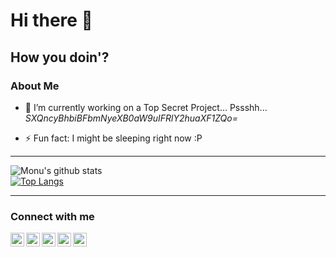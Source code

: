 # Hi there 👋

## How you doin'?

<!--
**monuk7735/monuk7735** is a ✨ _special_ ✨ repository because its `README.md` (this file) appears on your GitHub profile.

Here are some ideas to get you started:
-->
### About Me
- 🔭 I’m currently working on a Top Secret Project... Pssshh... *SXQncyBhbiBFbmNyeXB0aW9uIFRlY2huaXF1ZQo=*
<!-- - 🌱 I’m currently learning Flutter -->
<!-- - 👯 I’m looking to collaborate on ... -->
<!-- - 🤔 I’m looking for help with ... -->
<!-- - 💬 Ask me about something in Android >_< -->
<!-- - 📫 How to reach me: ... -->
<!-- - 😄 Pronouns: ... -->
- ⚡ Fun fact: I might be sleeping right now :P

---

![Monu's github stats](https://github-readme-stats.vercel.app/api?username=monuk7735&show_icons=true&theme=dracula&count_private=true)
<br>
[![Top Langs](https://github-readme-stats.vercel.app/api/top-langs/?username=monuk7735&layout=compact)](https://github.com/monuk7735/)

---

### Connect with me

[<img style="on" align="left" alt="monuk7735 on Twitter" width="22px" src="https://cdn.jsdelivr.net/npm/simple-icons@v3/icons/facebook.svg" />][facebook]

[<img align="left" alt="monuk7735 on Twitter" width="22px" src="https://cdn.jsdelivr.net/npm/simple-icons@v3/icons/twitter.svg" />][twitter]

[<img align="left" alt="monuk7735 on Instagram" width="22px" src="https://cdn.jsdelivr.net/npm/simple-icons@v3/icons/instagram.svg" />][instagram]

[<img align="left" alt="monuk7735 on LinkedIn" width="22px" src="https://cdn.jsdelivr.net/npm/simple-icons@v3/icons/github.svg" />][github]

[<img align="left" alt="monuk7735 on LinkedIn" width="22px" src="https://cdn.jsdelivr.net/npm/simple-icons@v3/icons/linkedin.svg" />][linkedin]



[facebook]: https://facebook.com/monuk7735
[twitter]: https://twitter.com/monuk7735
[instagram]: https://instagram.com/monuk7735
[linkedin]: https://linkedin.com/in/monuk7735
[github]: https://github.com/monuk7735
